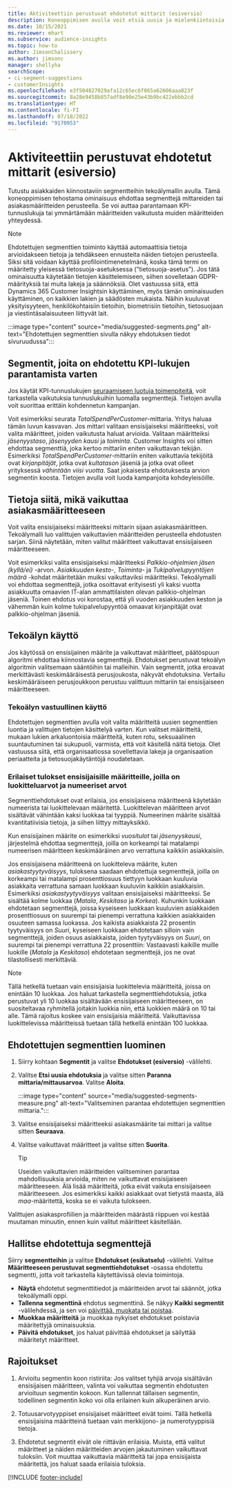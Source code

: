 ```yaml
---
title: Aktiviteettiin perustuvat ehdotetut mittarit (esiversio)
description: Koneoppimisen avulla voit etsiä uusia ja mielenkiintoisia segmenttejä asiakasmääritteiden perusteella.
ms.date: 10/15/2021
ms.reviewer: mhart
ms.subservice: audience-insights
ms.topic: how-to
author: JimsonChalissery
ms.author: jimsonc
manager: shellyha
searchScope:
- ci-segment-suggestions
- customerInsights
ms.openlocfilehash: e3f504827029afa12c65ec6f065a62606aaa823f
ms.sourcegitcommit: 8a28e9458b857adf8e90e25e43b9bc422ebbb2cd
ms.translationtype: HT
ms.contentlocale: fi-FI
ms.lasthandoff: 07/18/2022
ms.locfileid: "9170953"
---
```

# <a name="suggested-segments-based-on-measures-preview"></a>Aktiviteettiin perustuvat ehdotetut mittarit (esiversio)

Tutustu asiakkaiden kiinnostaviin segmentteihin tekoälymallin avulla. Tämä koneoppimisen tehostama ominaisuus ehdottaa segmenttejä mittareiden tai asiakasmääritteiden perusteella. Se voi auttaa parantamaan KPI-tunnuslukuja tai ymmärtämään määritteiden vaikutusta muiden määritteiden yhteydessä.

> [!NOTE]
> Ehdotettujen segmenttien toiminto käyttää automaattisia tietoja arvioidakseen tietoja ja tehdäkseen ennusteita näiden tietojen perusteella. Siksi sitä voidaan käyttää profilointimenetelmänä, koska tämä termi on määritetty yleisessä tietosuoja-asetuksessa (”tietosuoja-asetus”). Jos tätä ominaisuutta käytetään tietojen käsittelemiseen, siihen sovelletaan GDPR-määrityksiä tai muita lakeja ja säännöksiä. Olet vastuussa siitä, että Dynamics 365 Customer Insightsin käyttäminen, myös tämän ominaisuuden käyttäminen, on kaikkien lakien ja säädösten mukaista. Näihin kuuluvat yksityisyyteen, henkilökohtaisiin tietoihin, biometrisiin tietoihin, tietosuojaan ja viestintäsalaisuuteen liittyvät lait.

:::image type="content" source="media/suggested-segments.png" alt-text="Ehdotettujen segmenttien sivulla näkyy ehdotuksen tiedot sivuruudussa":::

## <a name="suggested-segments-to-improve-your-kpis"></a>Segmentit, joita on ehdotettu KPI-lukujen parantamista varten

Jos käytät KPI-tunnuslukujen [seuraamiseen luotuja toimenpiteitä](measures.md), voit tarkastella vaikutuksia tunnuslukuihin luomalla segmenttejä. Tietojen avulla voit suorittaa erittäin kohdennetun kampanjan.

Voit esimerkiksi seurata *TotalSpendPerCustomer*-mittaria. Yritys haluaa tämän luvun kasvavan. Jos mittari valitaan ensisijaiseksi määritteeksi, voit valita määritteet, joiden vaikutusta haluat arvioida. Valitaan määritteiksi *jäsenyystaso*, *jäsenyyden kausi* ja *toiminta*. Customer Insights voi sitten ehdottaa segmenttiä, joka kertoo mittariin eniten vaikuttavan tekijän. Esimerkiksi *TotalSpendPerCustomer*-mittariin eniten vaikuttavia tekijöitä ovat *kirjanpitäjät*, jotka ovat *kultatason* jäseniä ja jotka ovat olleet yrityksessä *vähintään viisi vuotta*. Saat jokaisesta ehdotuksesta arvion segmentin koosta. Tietojen avulla voit luoda kampanjoita kohdeyleisöille.

## <a name="understand-what-influences-a-customer-attribute"></a>Tietoja siitä, mikä vaikuttaa asiakasmääritteeseen

Voit valita ensisijaiseksi määritteeksi mittarin sijaan asiakasmääritteen. Tekoälymalli luo valittujen vaikuttavien määritteiden perusteella ehdotusten sarjan. Siinä näytetään, miten valitut määritteet vaikuttavat ensisijaiseen määritteeseen.

Voit esimerkiksi valita ensisijaiseksi määritteeksi *Palkkio-ohjelmien jäsen (kyllä/ei)* -arvon. *Asiakkuuden kesto*-, *Toiminta*- ja *Tukipalvelupyyntöjen määrä* -kohdat määritetään muiksi vaikuttaviksi määritteiksi. Tekoälymalli voi ehdottaa segmenttejä, jotka osoittavat erityisesti yli kaksi vuotta asiakkuutta omaavien IT-alan ammattilaisten olevan palkkio-ohjelman jäseniä. Toinen ehdotus voi korostaa, että yli vuoden asiakkuuden keston ja vähemmän kuin kolme tukipalvelupyyntöä omaavat kirjanpitäjät ovat palkkio-ohjelman jäseniä.

## <a name="artificial-intelligence-usage"></a>Tekoälyn käyttö

Jos käytössä on ensisijainen määrite ja vaikuttavat määritteet, päätöspuun algoritmi ehdottaa kiinnostavia segmenttejä. Ehdotukset perustuvat tekoälyn algoritmin valitsemaan sääntöihin tai malleihin. Vain segmentit, jotka eroavat merkittävästi keskimääräisestä perusjoukosta, näkyvät ehdotuksina. Vertailu keskimääräiseen perusjoukkoon perustuu valittuun mittariin tai ensisijaiseen määritteeseen.

### <a name="responsible-ai"></a>Tekoälyn vastuullinen käyttö

Ehdotettujen segmenttien avulla voit valita määritteitä uusien segmenttien luontia ja valittujen tietojen käsittelyä varten. Kun valitset määritteitä, mukaan lukien arkaluontoisia määritteitä, kuten rotu, seksuaalinen suuntautuminen tai sukupuoli, varmista, että voit käsitellä näitä tietoja. Olet vastuussa siitä, että organisaatiossa sovellettavia lakeja ja organisaation periaatteita ja tietosuojakäytäntöjä noudatetaan.

### <a name="different-results-for-primary-attributes-with-categorical-and-numeric-values"></a>Erilaiset tulokset ensisijaisille määritteille, joilla on luokitteluarvot ja numeeriset arvot

Segmenttiehdotukset ovat erilaisia, jos ensisijaisena määritteenä käytetään numeerista tai luokittelevaan määritettä. Luokittelevan määritteen arvot sisältävät vähintään kaksi luokkaa tai tyyppiä. Numeerinen määrite sisältää kvantitatiivisia tietoja, ja siihen liittyy mittayksikkö.

Kun ensisijainen määrite on esimerkiksi *vuositulot* tai *jäsenyyskausi*, järjestelmä ehdottaa segmenttejä, joilla on korkeampi tai matalampi numeerisen määritteen keskimääräinen arvo verrattuna kaikkiin asiakkaisiin.

Jos ensisijaisena määritteenä on luokitteleva määrite, kuten *asiakastyytyväisyys*, tuloksena saadaan ehdotettuja segmenttejä, joilla on korkeampi tai matalampi prosenttiosuus tiettyyn luokkaan kuuluvia asiakkaita verrattuna samaan luokkaan kuuluviin kaikkiin asiakkaisiin. Esimerkiksi *asiakastyytyväisyys* valitaan ensisijaiseksi määritteeksi. Se sisältää kolme luokkaa (*Matala*, *Keskitaso* ja *Korkea*). Kuhunkin luokkaan ehdotetaan segmenttejä, joissa kyseiseen luokkaan kuuluvien asiakkaiden prosenttiosuus on suurempi tai pienempi verrattuna kaikkien asiakkaiden osuuteen samassa luokassa. Jos kaikista asiakkaista 22 prosentin tyytyväisyys on *Suuri*, kyseiseen luokkaan ehdotetaan silloin vain segmenttejä, joiden osuus asiakkaista, joiden tyytyväisyys on *Suuri*, on suurempi tai pienempi verrattuna 22 prosenttiin: Vastaavasti kaikille muille luokille (*Matala* ja *Keskitaso*) ehdotetaan segmenttejä, jos ne ovat tilastollisesti merkittäviä.

> [!NOTE]
> Tällä hetkellä tuetaan vain ensisijaisia luokittelevia määritteitä, joissa on enintään 10 luokkaa. Jos haluat tarkastella segmenttiehdotuksia, jotka perustuvat yli 10 luokkaa sisältävään ensisijaiseen määritteeseen, on suositeltavaa ryhmitellä joitakin luokkia niin, että luokkien määrä on 10 tai alle. Tämä rajoitus koskee vain ensisijaisia määritteitä. Vaikuttavissa luokittelevissa määritteissä tuetaan tällä hetkellä enintään 100 luokkaa.

## <a name="generate-suggested-segments"></a>Ehdotettujen segmenttien luominen

1. Siirry kohtaan **Segmentit** ja valitse **Ehdotukset (esiversio)** -välilehti.

1. Valitse **Etsi uusia ehdotuksia** ja valitse sitten **Paranna mittaria/mittausarvoa**. Valitse **Aloita**.

   :::image type="content" source="media/suggested-segments-measure.png" alt-text="Valitseminen parantaa ehdotettujen segmenttien mittaria.":::

1. Valitse ensisijaiseksi määritteeksi asiakasmäärite tai mittari ja valitse sitten **Seuraava**.

1. Valitse vaikuttavat määritteet ja valitse sitten **Suorita**.

   > [!TIP]
   > Useiden vaikuttavien määritteiden valitseminen parantaa mahdollisuuksia arvioida, miten ne vaikuttavat ensisijaiseen määritteeseen. Älä lisää määritteitä, jotka eivät vaikuta ensisijaiseen määritteeseen. Jos esimerkiksi kaikki asiakkaat ovat tietystä maasta, älä *maa*-määritettä, koska se ei vaikuta tulokseen.

Valittujen asiakasprofiilien ja määritteiden määrästä riippuen voi kestää muutaman minuutin, ennen kuin valitut määritteet käsitellään.

## <a name="manage-suggested-segments"></a>Hallitse ehdotettuja segmenttejä

Siirry **segmentteihin** ja valitse **Ehdotukset (esikatselu)** -välilehti. Valitse **Määritteeseen perustuvat segmenttiehdotukset** -osassa ehdotettu segmentti, jotta voit tarkastella käytettävissä olevia toimintoja.

- **Näytä** ehdotetut segmenttitiedot ja määritteiden arvot tai säännöt, jotka tekoälymalli oppi.
- **Tallenna segmenttinä** ehdotus segmenttinä. Se näkyy **Kaikki segmentit** -välilehdessä, ja sen voi [päivittää, muokata tai poistaa](segments.md).
- **Muokkaa määritteitä** ja muokkaa nykyiset ehdotukset poistavia määritettyjä ominaisuuksia.
- **Päivitä ehdotukset**, jos haluat päivittää ehdotukset ja säilyttää määritetyt määritteet.

## <a name="limitations"></a>Rajoitukset

1. Arvioitu segmentin koon ristiriita: Jos valitset tyhjiä arvoja sisältävän ensisijaisen määritteen, valinta voi vaikuttaa segmentin ehdotusten arvioituun segmentin kokoon. Kun tallennat tällaisen segmentin, todellinen segmentin koko voi olla erilainen kuin alkuperäinen arvio.

2. Totuusarvotyyppiset ensisijaiset määritteet eivät toimi. Tällä hetkellä ensisijaisina määritteinä tuetaan vain merkkijono- ja numerotyyppisiä tietoja.

3. Ehdotetut segmentit eivät ole riittävän erilaisia. Muista, että valitut määritteet ja näiden määritteiden arvojen jakautuminen vaikuttavat tuloksiin. Voit muuttaa vaikuttavia määritteitä tai jopa ensisijaista määritettä, jos haluat saada erilaisia tuloksia.

[!INCLUDE [footer-include](includes/footer-banner.md)]